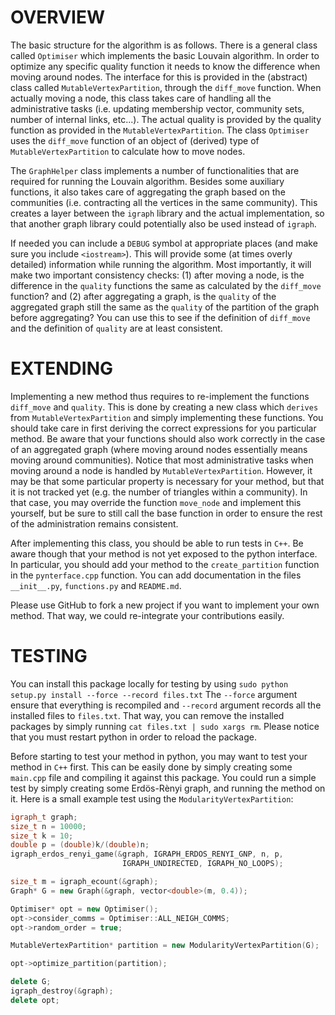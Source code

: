 OVERVIEW
========

The basic structure for the algorithm is as follows. There is a general class
called `Optimiser` which implements the basic Louvain algorithm. In order to
optimize any specific quality function it needs to know the difference when
moving around nodes. The interface for this is provided in the (abstract) class
called `MutableVertexPartition`, through the `diff_move` function. When actually
moving a node, this class takes care of handling all the administrative tasks
(i.e. updating membership vector, community sets, number of internal links,
etc...). The actual quality is provided by the quality function as provided in
the `MutableVertexPartition`. The class `Optimiser` uses the `diff_move`
function of an object of (derived) type of `MutableVertexPartition` to calculate
how to move nodes.

The `GraphHelper` class implements a number of functionalities that are required
for running the Louvain algorithm. Besides some auxiliary functions, it also
takes care of aggregating the graph based on the communities (i.e. contracting
all the vertices in the same community). This creates a layer between the
`igraph` library and the actual implementation, so that another graph library
could potentially also be used instead of `igraph`.

If needed you can include a `DEBUG` symbol at appropriate places (and make sure
you include `<iostream>`). This will provide some (at times overly detailed)
information while running the algorithm. Most importantly, it will make two
important consistency checks: (1) after moving a node, is the difference in the
`quality` functions the same as calculated by the `diff_move` function? and (2)
after aggregating a graph, is the `quality` of the aggregated graph still the same
as the `quality` of the partition of the graph before aggregating? You can use
this to see if the definition of `diff_move` and the definition of
`quality` are at least consistent.

EXTENDING
=========

Implementing a new method thus requires to re-implement the functions
`diff_move` and `quality`. This is done by creating a new class which `derives`
from `MutableVertexPartition` and simply implementing these functions. You
should take care in first deriving the correct expressions for you particular
method. Be aware that your functions should also work correctly in the case of
an aggregated graph (where moving around nodes essentially means moving around
communities). Notice that most administrative tasks when moving around a node is
handled by `MutableVertexPartition`. However, it may be that some particular
property is necessary for your method, but that it is not tracked yet (e.g. the
number of triangles within a community). In that case, you may override the
function `move_node` and implement this yourself, but be sure to still call the
base function in order to ensure the rest of the administration remains
consistent.

After implementing this class, you should be able to run tests in `C++`. Be
aware though that your method is not yet exposed to the python interface. In
particular, you should add your method to the `create_partition` function in the
`pynterface.cpp` function. You can add documentation in the files `__init__.py`,
`functions.py` and `README.md`.

Please use GitHub to fork a new project if you want to implement your own
method. That way, we could re-integrate your contributions easily.

TESTING
=======

You can install this package locally for testing by using `sudo python
setup.py install --force --record files.txt` The `--force` argument ensure
that everything is recompiled and `--record` argument records all the installed
files to `files.txt`. That way, you can remove the installed packages by simply
running `cat files.txt | sudo xargs rm`. Please notice that you must restart
python in order to reload the package. 

Before starting to test your method in python, you may want to test your method
in `C++` first. This can be easily done by simply creating some `main.cpp` file
and compiling it against this package. You could run a simple test by simply
creating some Erdös-Rènyi graph, and running the method on it. Here is a small
example test using the `ModularityVertexPartition`:
```C++
igraph_t graph;
size_t n = 10000;
size_t k = 10;
double p = (double)k/(double)n;
igraph_erdos_renyi_game(&graph, IGRAPH_ERDOS_RENYI_GNP, n, p,
                         IGRAPH_UNDIRECTED, IGRAPH_NO_LOOPS);

size_t m = igraph_ecount(&graph);
Graph* G = new Graph(&graph, vector<double>(m, 0.4));

Optimiser* opt = new Optimiser();
opt->consider_comms = Optimiser::ALL_NEIGH_COMMS;
opt->random_order = true;

MutableVertexPartition* partition = new ModularityVertexPartition(G);

opt->optimize_partition(partition);

delete G;
igraph_destroy(&graph);
delete opt;
```
